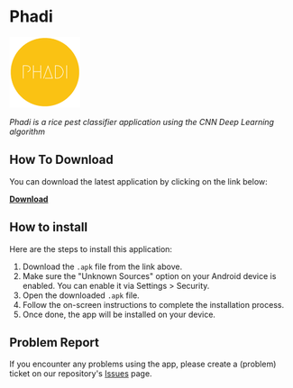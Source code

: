 # Phadi

<img src="/images/logo-phadi.png" alt="Logo Phadi" width="25%" height="auto">

*Phadi is a rice pest classifier application using the CNN Deep Learning algorithm*

## How To Download

You can download the latest application by clicking on the link below:

**[Download](https://github.com/garasikuzu/phadi-app/releases/latest/phadi-v1-release.apk)**

## How to install

Here are the steps to install this application:

1. Download the `.apk` file from the link above.
2. Make sure the "Unknown Sources" option on your Android device is enabled. You can enable it via Settings > Security.
3. Open the downloaded `.apk` file.
4. Follow the on-screen instructions to complete the installation process.
5. Once done, the app will be installed on your device.

## Problem Report

If you encounter any problems using the app, please create a (problem) ticket on our repository's [Issues](https://github.com/garasikuzu/phadi-app/issues) page.
